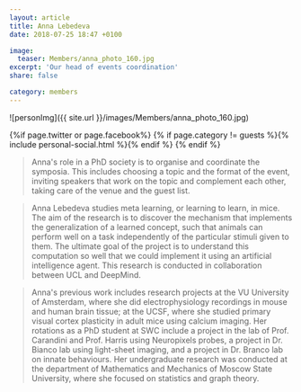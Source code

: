 ```yaml
---
layout: article
title: Anna Lebedeva
date: 2018-07-25 18:47 +0100

image:
  teaser: Members/anna_photo_160.jpg
excerpt: 'Our head of events coordination'
share: false

category: members
---
```


![personImg]({{ site.url }}/images/Members/anna_photo_160.jpg)



{%if page.twitter or page.facebook%}
{% if page.category != guests %}{% include personal-social.html %}{% endif %}
{% endif %}

> Anna's role in a PhD society is to organise and coordinate the symposia.
 This includes choosing a topic and the format of the event, inviting speakers
  that work on the topic and complement each other, taking care of the venue
   and the guest list.

> Anna Lebedeva studies meta learning, or learning to learn, in mice.
 The aim of the research is to discover the mechanism that implements the generalization of a
  learned concept, such that animals can perform well on a task independently of the particular
   stimuli given to them. The ultimate goal of the project is to understand this computation so
    well that we could implement it using an artificial intelligence agent. This research is 
    conducted in collaboration between UCL and DeepMind.

> Anna's previous work includes research projects at the VU University of Amsterdam,
 where she did electrophysiology recordings in mouse and human brain tissue; at the UCSF,
  where she studied primary visual cortex plasticity in adult mice using calcium imaging.
   Her rotations as a PhD student at SWC include a project in the lab of Prof. Carandini and Prof. 
   Harris using Neuropixels probes, a project in Dr. Bianco lab using light-sheet imaging, and a 
   project in Dr. Branco lab on innate behaviours. Her undergraduate research was conducted at 
   the department of Mathematics and Mechanics of Moscow State University, where she focused on
    statistics and graph theory.


